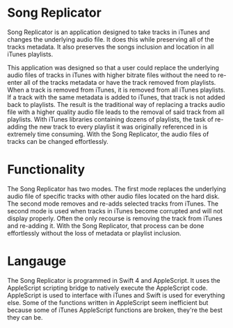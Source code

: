 #  Song Replicator

Song Replicator is an application designed to take tracks in iTunes and changes the underlying audio file. It does this while preserving all of the tracks metadata. It also preserves the songs inclusion and location in all iTunes playlists. 

This application was designed so that a user could replace the underlying audio files of tracks in iTunes with higher bitrate files without the need to re-enter all of the tracks metadata or have the track removed from playlists. When a track is removed from iTunes, it is removed from all iTunes playlists. If a track with the same metadata is added to iTunes, that track is not added back to playlists. The result is the traditional way of replacing a tracks audio file with a higher quality audio file leads to the removal of said track from all playlists. With iTunes libraries containing dozens of playlists, the task of re-adding the new track to every playlist it was originally referenced in is extremely time consuming. With the Song Replicator, the audio files of tracks can be changed effortlessly. 

# Functionality 

The Song Replicator has two modes. The first mode replaces the underlying audio file of specific tracks with other audio files located on the hard disk. The second mode removes and re-adds selected tracks from iTunes. The second mode is used when tracks in iTunes become corrupted and will not display properly. Often the only recourse is removing the track from iTunes and re-adding it. With the Song Replicator, that process can be done effortlessly without the loss of metadata or playlist inclusion.

# Langauge

The Song Replicator is programmed in Swift 4 and AppleScript. It uses the AppleScript scripting bridge to natively execute the AppleScript code. AppleScript is used to interface with iTunes and Swift is used for everything else. Some of the functions written in AppleScript seem inefficient but because some of iTunes AppleScript functions are broken, they're the best they can be. 

